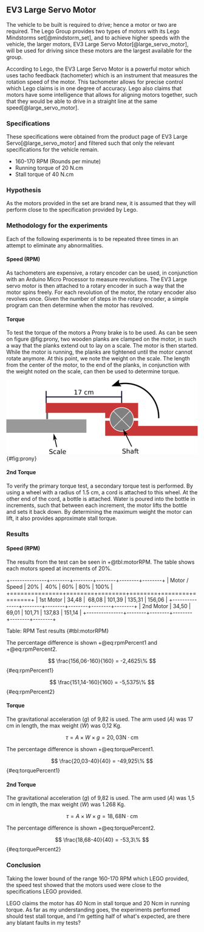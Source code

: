 ## EV3 Large Servo Motor

The vehicle to be built is required to drive; hence a motor or two are required. The Lego Group provides two types of motors with its Lego Mindstorms set[@mindstorm_set], and to achieve higher speeds with the vehicle, the larger motors, EV3 Large Servo Motor[@large_servo_motor], will be used for driving since these motors are the largest available for the group.

According to Lego, the EV3 Large Servo Motor is a powerful motor which uses tacho feedback (tachometer) which is an instrument that measures the rotation speed of the motor. This tachometer allows for precise control which Lego claims is in one degree of accuracy. Lego also claims that motors have some intelligence that allows for aligning motors together, such that they would be able to drive in a straight line at the same speed[@large_servo_motor].

### Specifications

These specifications were obtained from the product page of EV3 Large Servo[@large_servo_motor] and filtered such that only the relevant specifications for the vehicle remain.

- 160-170 RPM (Rounds per minute)
- Running torque of 20 N.cm
- Stall torque of 40 N.cm

### Hypothesis

As the motors provided in the set are brand new, it is assumed that they will perform close to the specification provided by Lego.

### Methodology for the experiments

Each of the following experiments is to be repeated three times in an attempt to eliminate any abnormalities.

#### Speed (RPM)

As tachometers are expensive, a rotary encoder can be used, in conjunction with an Arduino Micro Processor to measure revolutions. The EV3 Large servo motor is then attached to a rotary encoder in such a way that the motor spins freely. For each revolution of the motor, the rotary encoder also revolves once. Given the number of steps in the rotary encoder, a simple program can then determine when the motor has revolved.

#### Torque

To test the torque of the motors a Prony brake is to be used. As can be seen on figure @fig:prony, two wooden planks are clamped on the motor, in such a way that the planks extend out to lay on a scale. The motor is then started. While the motor is running, the planks are tightened until the motor cannot rotate anymore. At this point, we note the weight on the scale. The length from the center of the motor, to the end of the planks, in conjunction with the weight noted on the scale, can then be used to determine torque.

![Illustration of Prony Brake](report/assets/pictures/prony.png){#fig:prony}

#### 2nd Torque

To verify the primary torque test, a secondary torque test is performed. By using a wheel with a radius of 1.5 cm, a cord is attached to this wheel. At the other end of the cord, a bottle is attached. Water is poured into the bottle in increments, such that between each increment, the motor lifts the bottle and sets it back down. By determining the maximum weight the motor can lift, it also provides approximate stall torque.

### Results

#### Speed (RPM)

The results from the test can be seen in +@tbl:motorRPM. The table shows each motors speed at increments of 20%.

+---------------+--------+--------+--------+--------+--------+
| Motor / Speed |    20% |    40% |    60% |    80% |   100% |
+===============+========+========+========+========+========+
| 1st Motor     |  34,48 |  68,08 | 101,39 | 135,31 | 156,06 |
+---------------+--------+--------+--------+--------+--------+
| 2nd Motor     |  34,50 |  69,01 | 101,71 | 137,83 | 151,14 |
+---------------+--------+--------+--------+--------+--------+

Table: RPM Test results {#tbl:motorRPM}

The percentage difference is shown +@eq:rpmPercent1 and +@eq:rpmPercent2.

$$ \frac{156,06-160}{160} = -2,4625\% $$ {#eq:rpmPercent1}

$$ \frac{151,14-160}{160} = -5,5375\% $$ {#eq:rpmPercent2}

#### Torque

The gravitational acceleration ($g$) of 9,82 is used. The arm used ($A$) was 17 cm in length, the max weight ($W$) was 0,12 Kg. 

$$ \tau = A \times W \times g = 20,03 \text{N}\cdot \text{cm} $$

The percentage difference is shown +@eq:torquePercent1.

$$ \frac{20,03-40}{40} = -49,925\% $$ {#eq:torquePercent1}

#### 2nd Torque

The gravitational acceleration ($g$) of 9,82 is used. The arm used ($A$) was 1,5 cm in length, the max weight ($W$) was 1.268 Kg. 

$$ \tau = A \times W \times g = 18,68 \text{N}\cdot \text{cm} $$

The percentage difference is shown +@eq:torquePercent2.

$$ \frac{18,68-40}{40} = -53,3\% $$ {#eq:torquePercent2}

### Conclusion

Taking the lower bound of the range 160-170 RPM which LEGO provided, the speed test showed that the motors used were close to the specifications LEGO provided. 

LEGO claims the motor has 40 Ncm in stall torque and 20 Ncm in running torque. As far as my understanding goes, the experiments performed should test stall torque, and I'm getting half of what's expected, are there any blatant faults in my tests?